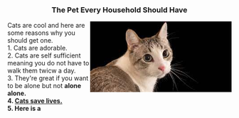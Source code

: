 <h3 align="center">The Pet Every Household Should Have</h3> 
<a href="https://github.com/jjlehuu/KNES381/blob/ab786b983fc8eff93a2ebd8bbabfa7c36cd89b7f/cat381.jpeg"> 
  <img src="cat381.jpeg" alt="Cat" align="right"> </a> 
<p <b>Cats are cool</b> and here are some reasons why you should get one. <br> 1. Cats are adorable. <br> 2. Cats are self sufficient meaning you do not have to walk them twicw a day. <br> 3. They're great if you want to be alone but not <b>alone<b> alone. <br> 4. <a href="https://www.mentalfloss.com/article/51154/10-scientific-benefits-being-cat-owner">Cats save lives. </a><br> 5. Here is a 

